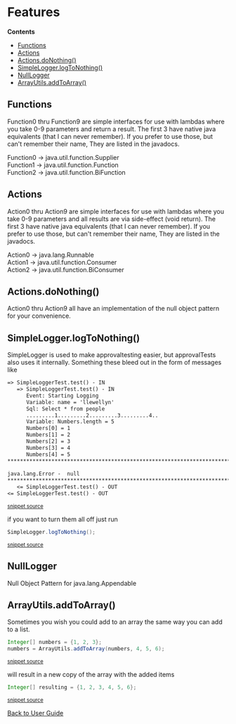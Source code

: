 <!--
This file was generate by MarkdownSnippets.
Source File: /approvaltests-util/docs/mdsource/Features.source.md
To change this file edit the source file and then re-run the generation using either the dotnet global tool (https://github.com/SimonCropp/MarkdownSnippets#markdownsnippetstool) or using the api (https://github.com/SimonCropp/MarkdownSnippets#running-as-a-unit-test).
-->
<a id="top"></a>

# Features



<!-- START doctoc generated TOC please keep comment here to allow auto update -->
<!-- DON'T EDIT THIS SECTION, INSTEAD RE-RUN doctoc TO UPDATE -->
**Contents**

- [Functions](#functions)
- [Actions](#actions)
- [Actions.doNothing()](#actionsdonothing)
- [SimpleLogger.logToNothing()](#simpleloggerlogtonothing)
- [NullLogger](#nulllogger)
- [ArrayUtils.addToArray()](#arrayutilsaddtoarray)

<!-- END doctoc generated TOC please keep comment here to allow auto update -->

## Functions

Function0 thru Function9 are simple interfaces for use with lambdas where you take 0-9 parameters and return a result.
The first 3 have native java equivalents (that I can never remember). If you prefer to use those, but can't remember their name, They are listed in the javadocs.  

   Function0 -> java.util.function.Supplier  
   Function1 -> java.util.function.Function  
   Function2 -> java.util.function.BiFunction

## Actions

Action0 thru Action9 are simple interfaces for use with lambdas where you take 0-9 parameters and all results are via side-effect (void return).
The first 3 have native java equivalents (that I can never remember). If you prefer to use those, but can't remember their name, They are listed in the javadocs.  

   Action0 -> java.lang.Runnable  
   Action1 -> java.util.function.Consumer  
   Action2 -> java.util.function.BiConsumer


## Actions.doNothing()

Action0 thru Action9 all have an implementation of the null object pattern for your convenience.


## SimpleLogger.logToNothing()

SimpleLogger is used to make approvaltesting easier, but approvalTests also uses it internally. Something these bleed out in the form of messages like

<!-- snippet: /approvaltests-util/src/test/java/com/spun/util/logger/tests/SimpleLoggerTest.test.approved.txt -->
```txt
=> SimpleLoggerTest.test() - IN
   => SimpleLoggerTest.test() - IN
      Event: Starting Logging
      Variable: name = 'llewellyn'
      Sql: Select * from people
      .........1.........2.........3.........4..
      Variable: Numbers.length = 5
      Numbers[0] = 1
      Numbers[1] = 2
      Numbers[2] = 3
      Numbers[3] = 4
      Numbers[4] = 5
******************************************************************************************
      
java.lang.Error -  null
******************************************************************************************
   <= SimpleLoggerTest.test() - OUT
<= SimpleLoggerTest.test() - OUT

```
<sup>[snippet source](/approvaltests-util/src/test/java/com/spun/util/logger/tests/SimpleLoggerTest.test.approved.txt#L1-L19)</sup>
<!-- endsnippet -->

if you want to turn them all off just run

<!-- snippet: log_nothing -->
```java
SimpleLogger.logToNothing();
```
<sup>[snippet source](/approvaltests-util/src/test/java/com/spun/util/logger/tests/SimpleLoggerTest.java#L35-L37)</sup>
<!-- endsnippet -->

## NullLogger

Null Object Pattern for java.lang.Appendable

## ArrayUtils.addToArray()

Sometimes you wish you could add to an array the same way you can add to a list.
<!-- snippet: add_to_array -->
```java
Integer[] numbers = {1, 2, 3};
numbers = ArrayUtils.addToArray(numbers, 4, 5, 6);
```
<sup>[snippet source](/approvaltests-util/src/test/java/com/spun/util/tests/ArrayUtilsTest.java#L19-L22)</sup>
<!-- endsnippet -->

will result in a new copy of the array with the added items
<!-- snippet: add_to_array_result -->
```java
Integer[] resulting = {1, 2, 3, 4, 5, 6};
```
<sup>[snippet source](/approvaltests-util/src/test/java/com/spun/util/tests/ArrayUtilsTest.java#L23-L25)</sup>
<!-- endsnippet -->

[Back to User Guide](README.md#top)
